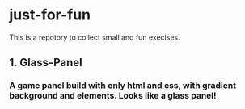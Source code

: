 # just-for-fun
This is a repotory to collect small and fun execises.

## 1. Glass-Panel

### A game panel build with only html and css, with gradient background and elements. Looks like a glass panel!
